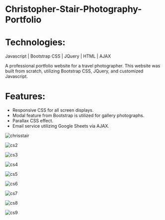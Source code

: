 # Christopher-Stair-Photography-Portfolio

# Technologies:
Javascript | Bootstrap CSS | JQuery | HTML | AJAX 

A professional portfolio website for a travel photographer. This website was built from scratch, utilizing Bootstrap CSS, JQuery, and customized Javascript.

# Features:
- Responsive CSS for all screen displays.
- Modal feature from Bootstrap is utilized for gallery photographs.
- Parallax CSS effect.
- Email service utilizing Google Sheets via AJAX.

![chrisstair](https://user-images.githubusercontent.com/46886041/77185747-7d08ee80-6b04-11ea-8ff9-6e26353c64d2.JPG)

![cs2](https://user-images.githubusercontent.com/46886041/77185651-56e34e80-6b04-11ea-9205-cc1eb35ceb12.JPG)

![cs3](https://user-images.githubusercontent.com/46886041/77185669-5b0f6c00-6b04-11ea-8385-a6e8c1e672ac.JPG)

![cs4](https://user-images.githubusercontent.com/46886041/77185675-5d71c600-6b04-11ea-86ac-f7df83ce3b66.JPG)

![cs5](https://user-images.githubusercontent.com/46886041/77185680-5fd42000-6b04-11ea-878b-7bf2b4274d81.JPG)

![cs6](https://user-images.githubusercontent.com/46886041/77185688-65ca0100-6b04-11ea-963c-3b0d3c744fab.JPG)

![cs7](https://user-images.githubusercontent.com/46886041/77185698-682c5b00-6b04-11ea-8ef7-2a5260e2af6b.JPG)

![cs8](https://user-images.githubusercontent.com/46886041/77185702-6a8eb500-6b04-11ea-9a0a-1b7539d129ad.JPG)

![cs9](https://user-images.githubusercontent.com/46886041/77185710-6cf10f00-6b04-11ea-9e30-9c6aa095c835.JPG)
